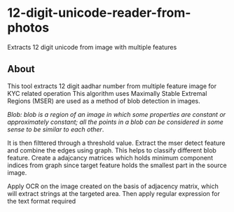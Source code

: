 # 12-digit-unicode-reader-from-photos
Extracts 12 digit unicode from image with multiple features

## About
This tool extracts 12 digit aadhar number from multiple feature image for KYC related operation
This algorithm uses
Maximally Stable Extremal Regions (MSER) are used as a method of blob detection in images.<p>*Blob: blob is a region of an image in which some properties are constant or approximately constant; all the points in a blob can be considered in some sense to be similar to each other*.
<p>It is then filttered through a threshold value. Extract the mser detect feature and combine the edges using graph. This helps to classify different blob feature.
Create a adajcancy matrices which holds minimum component indices from graph since target feature holds the smallest part in the source image.
<p> Apply OCR on the image created on the basis of adjacency matrix, which will extract strings at the targeted area. Then apply regular expression for the text format required</p>



